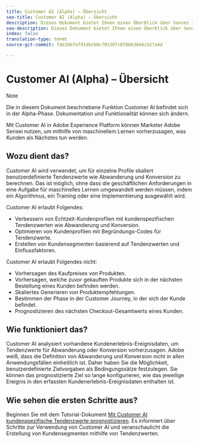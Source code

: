 ```yaml
---
title: Customer AI (Alpha) – Übersicht
seo-title: Customer AI (Alpha) – Übersicht
description: Dieses Dokument bietet Ihnen einen Überblick über Sensei Insights - Customer AI (Alpha).
seo-description: Dieses Dokument bietet Ihnen einen Überblick über Sensei Insights - Customer AI (Alpha).
index: false
translation-type: tm+mt
source-git-commit: fde2bb7af91dbcb0c701397c878b63044cb27a4d

---
```



# Customer AI (Alpha) – Übersicht

>[!NOTE]
>Die in diesem Dokument beschriebene Funktion Customer AI befindet sich in der Alpha-Phase. Dokumentation und Funktionalität können sich ändern.

Mit Customer AI in Adobe Experience Platform können Marketer Adobe Sensei nutzen, um mithilfe von maschinellem Lernen vorherzusagen, was Kunden als Nächstes tun werden.

## Wozu dient das?

Customer AI wird verwendet, um für einzelne Profile skaliert benutzerdefinierte Tendenzwerte wie Abwanderung und Konversion zu berechnen. Das ist möglich, ohne dass die geschäftlichen Anforderungen in eine Aufgabe für maschinelles Lernen umgewandelt werden müssen, indem ein Algorithmus, ein Training oder eine Implementierung ausgewählt wird.

Customer AI erlaubt Folgendes:

- Verbessern von Echtzeit-Kundenprofilen mit kundenspezifischen Tendenzwerten wie Abwanderung und Konversion.
- Optimieren von Kundenprofilen mit Begründungs-Codes für Tendenzwerte.
- Erstellen von Kundensegmenten basierend auf Tendenzwerten und Einflussfaktoren.

Customer AI erlaubt Folgendes nicht:

- Vorhersagen des Kaufpreises von Produkten.
- Vorhersagen, welche zuvor gekauften Produkte sich in der nächsten Bestellung eines Kunden befinden werden.
- Skaliertes Generieren von Produktempfehlungen.
- Bestimmen der Phase in der Customer Journey, in der sich der Kunde befindet.
- Prognostizieren des nächsten Checkout-Gesamtwerts eines Kunden.

## Wie funktioniert das?

Customer AI analysiert vorhandene Kundenerlebnis-Ereignisdaten, um Tendenzwerte für Abwanderung oder Konversion vorherzusagen. Adobe weiß, dass die Definition von Abwanderung und Konversion nicht in allen Anwendungsfällen einheitlich ist. Daher haben Sie die Möglichkeit, benutzerdefinierte Zielvorgaben als Bedingungssätze festzulegen. Sie können das prognostizierte Ziel so lange konfigurieren, wie das jeweilige Ereignis in den erfassten Kundenerlebnis-Ereignisdaten enthalten ist.

## Wie sehen die ersten Schritte aus?

Beginnen Sie mit dem Tutorial-Dokument [Mit Customer AI kundenspezifische Tendenzwerte prognostizieren](./customer-ai-tutorial.md). Es informiert über Schritte zur Verwendung von Customer AI und veranschaulicht die Erstellung von Kundensegmenten mithilfe von Tendenzwerten.